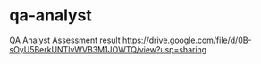 # qa-analyst
QA Analyst Assessment result
https://drive.google.com/file/d/0B-sOyU5BerkUNTlvWVB3M1JOWTQ/view?usp=sharing
